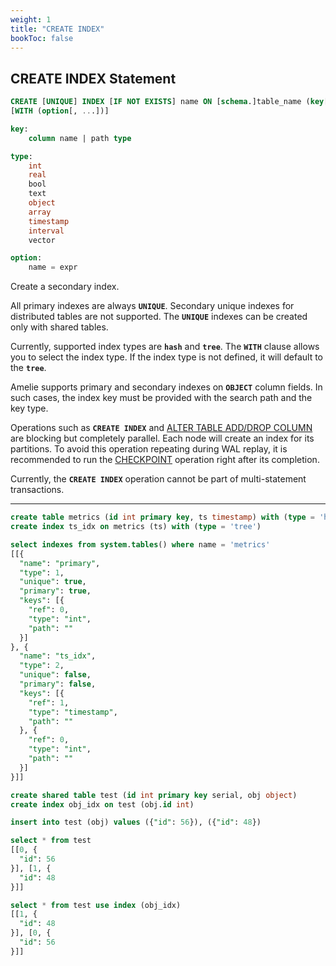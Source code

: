 ```yaml
---
weight: 1
title: "CREATE INDEX"
bookToc: false
---
```


## CREATE INDEX Statement

```SQL
CREATE [UNIQUE] INDEX [IF NOT EXISTS] name ON [schema.]table_name (key[, ...])
[WITH (option[, ...])]

key:
	column name | path type

type:
	int
	real
	bool
	text
	object
	array
	timestamp
	interval
	vector

option:
	name = expr
```

Create a secondary index.

All primary indexes are always **`UNIQUE`**. Secondary unique indexes for distributed tables are not supported.
The **`UNIQUE`** indexes can be created only with shared tables.

Currently, supported index types are **`hash`** and **`tree`**. The **`WITH`** clause allows you to select the index type.
If the index type is not defined, it will default to the **`tree`**.

Amelie supports primary and secondary indexes on **`OBJECT`** column fields. In such cases, the index key
must be provided with the search path and the key type.

Operations such as **`CREATE INDEX`** and [ALTER TABLE ADD/DROP COLUMN](/docs/sql/ddl/tables/alter) are blocking but completely parallel.
Each node will create an index for its partitions. To avoid this operation repeating during WAL replay, it is recommended to
run the [CHECKPOINT](/docs/storage/checkpoint) operation right after its completion.

Currently, the **`CREATE INDEX`** operation cannot be part of multi-statement transactions.

---

```SQL
create table metrics (id int primary key, ts timestamp) with (type = 'hash')
create index ts_idx on metrics (ts) with (type = 'tree')

select indexes from system.tables() where name = 'metrics'
[[{
  "name": "primary",
  "type": 1,
  "unique": true,
  "primary": true,
  "keys": [{
    "ref": 0,
    "type": "int",
    "path": ""
  }]
}, {
  "name": "ts_idx",
  "type": 2,
  "unique": false,
  "primary": false,
  "keys": [{
    "ref": 1,
    "type": "timestamp",
    "path": ""
  }, {
    "ref": 0,
    "type": "int",
    "path": ""
  }]
}]]
```

```SQL
create shared table test (id int primary key serial, obj object)
create index obj_idx on test (obj.id int)

insert into test (obj) values ({"id": 56}), ({"id": 48})

select * from test
[[0, {
  "id": 56
}], [1, {
  "id": 48
}]]

select * from test use index (obj_idx)
[[1, {
  "id": 48
}], [0, {
  "id": 56
}]]
```
